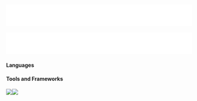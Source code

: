 <p align="left">
  <a href="https://github.com/mjhosawa/mjhosawa">
    <img alt="Mohammed Jhosawa" src="./assets/img/hi.svg"/></a>
</p>
<p align="left">
  <a href="https://github.com/mjhosawa/mjhosawa">
    <img alt="Mohammed Jhosawa" src="./assets/img/intro.svg"/></a>
</p>

#### Languages

#### Tools and Frameworks

<img align="left" src="https://github-readme-stats.vercel.app/api?username=mjhosawa&show_icons=true&theme=default#gh-light-mode-only" style="max-width: 100%;"/>
<img align="left" src="https://github-readme-stats.vercel.app/api/top-langs?username=mjhosawa&layout=donut" style="max-width: 100%;"/>
